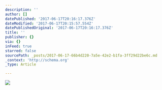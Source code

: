 ```yaml
---
description: ''
author: []
datePublished: '2017-06-17T20:16:17.376Z'
dateModified: '2017-06-17T20:15:57.554Z'
datePublishedOriginal: '2017-06-17T20:16:17.376Z'
title: ''
publisher: {}
via: {}
inFeed: true
starred: false
sourcePath: _posts/2017-06-17-66b4d220-7a5e-42e2-b1fa-3ff29d22be6c.md
_context: 'http://schema.org'
_type: Article

---
```

![](https://the-grid-user-content.s3-us-west-2.amazonaws.com/dda67214-50b4-417c-a2c8-026ede5e6179.jpg)